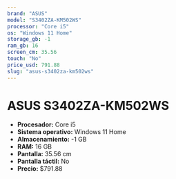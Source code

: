 ```yaml
---
brand: "ASUS"
model: "S3402ZA-KM502WS"
processor: "Core i5"
os: "Windows 11 Home"
storage_gb: -1
ram_gb: 16
screen_cm: 35.56
touch: "No"
price_usd: 791.88
slug: "asus-s3402za-km502ws"
---
```


# ASUS S3402ZA-KM502WS

- **Procesador:** Core i5
- **Sistema operativo:** Windows 11 Home
- **Almacenamiento:** -1 GB
- **RAM:** 16 GB
- **Pantalla:** 35.56 cm
- **Pantalla táctil:** No
- **Precio:** $791.88
